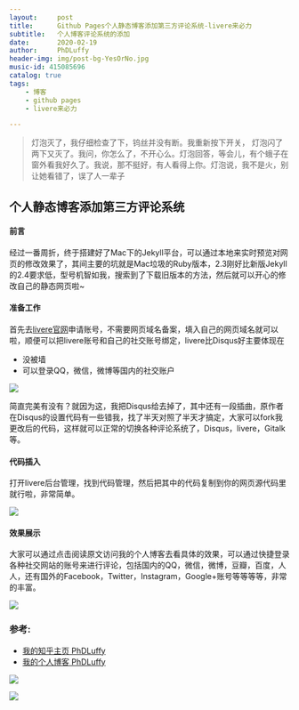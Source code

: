 ```yaml
---
layout:     post
title:      Github Pages个人静态博客添加第三方评论系统-livere来必力
subtitle:   个人博客评论系统的添加
date:       2020-02-19
author:     PhDLuffy
header-img: img/post-bg-YesOrNo.jpg
music-id: 415085696
catalog: true
tags:
    - 博客
    - github pages
    - livere来必力

---
```


> 灯泡灭了，我仔细检查了下，钨丝并没有断。我重新按下开关， 灯泡闪了两下又灭了。我问，你怎么了，不开心么。灯泡回答，等会儿，有个蛾子在窗外看我好久了。我说，那不挺好，有人看得上你。灯泡说，我不是火，别让她看错了，误了人一辈子
>



## 个人静态博客添加第三方评论系统

#### 前言

经过一番周折，终于搭建好了Mac下的Jekyll平台，可以通过本地来实时预览对网页的修改效果了，其间主要的坑就是Mac垃圾的Ruby版本，2.3刚好比新版Jekyll的2.4要求低，型号机智如我，搜索到了下载旧版本的方法，然后就可以开心的修改自己的静态网页啦~



#### 准备工作

首先去[livere官网](https://livere.com/)申请账号，不需要网页域名备案，填入自己的网页域名就可以啦，顺便可以把livere账号和自己的社交账号绑定，livere比Disqus好主要体现在

* 没被墙
* 可以登录QQ，微信，微博等国内的社交账户

![](https://tva1.sinaimg.cn/large/0082zybpgy1gc2d0xpbyfj31yi0u07wj.jpg)

简直完美有没有？就因为这，我把Disqus给去掉了，其中还有一段插曲，原作者在Disqus的设置代码有一些错我，找了半天对照了半天才搞定，大家可以fork我更改后的代码，这样就可以正常的切换各种评论系统了，Disqus，livere，Gitalk等。

#### 代码插入

打开livere后台管理，找到代码管理，然后把其中的代码复制到你的网页源代码里就行啦，非常简单。

![](https://tva1.sinaimg.cn/large/0082zybpgy1gc2d3a1zjnj31eo0u0gu3.jpg)

#### 效果展示

大家可以通过点击阅读原文访问我的个人博客去看具体的效果，可以通过快捷登录各种社交网站的账号来进行评论，包括国内的QQ，微信，微博，豆瓣，百度，人人，还有国外的Facebook，Twitter，Instagram，Google+账号等等等等，非常的丰富。

![](https://tva1.sinaimg.cn/large/0082zybpgy1gc2d868zlpj310a0q8q5i.jpg)

### 参考:

* [我的知乎主页 PhDLuffy](https://www.zhihu.com/people/PhDLuffy)
* [我的个人博客 PhDLuffy](https://phdluffy.com/)

![](https://tva1.sinaimg.cn/large/0082zybpgy1gc034h4bvij30dw0dw75y.jpg)



![](https://media.giphy.com/media/WOm8VaR0agrmNbRFbf/giphy.gif)

